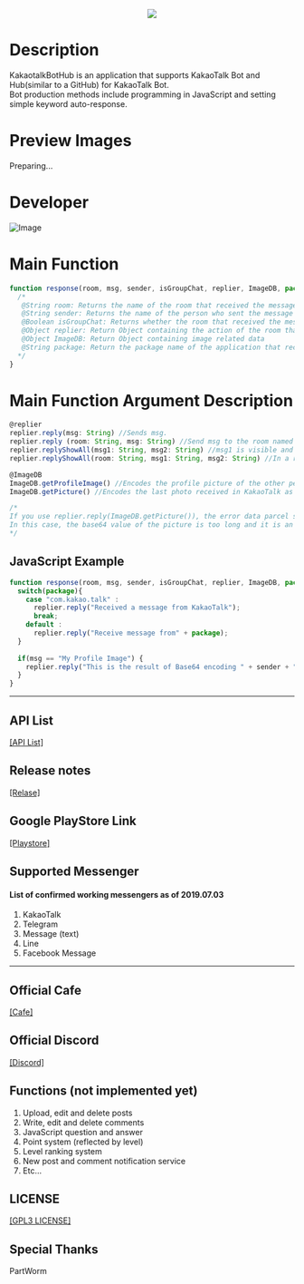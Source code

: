 <p align="center">
  <img src="https://raw.githubusercontent.com/sungbin5304/KakaoTalkBotHub/master/banner.png">
</p>

# Description
KakaotalkBotHub is an application that supports KakaoTalk Bot and Hub(similar to a GitHub) for KakaoTalk Bot.<br>
Bot production methods include programming in JavaScript and setting simple keyword auto-response.

# Preview Images
Preparing...

# Developer
![Image](https://raw.githubusercontent.com/sungbin5304/NewAutoReplyBot-Helper/master/IMAGE/sungbin.png)

# Main Function
``` JavaScript
function response(room, msg, sender, isGroupChat, replier, ImageDB, package) {
  /*
   @String room: Returns the name of the room that received the message
   @String sender: Returns the name of the person who sent the message
   @Boolean isGroupChat: Returns whether the room that received the message is a group chat room (open chat room is treated as a group chat room)
   @Object replier: Return Object containing the action of the room that received the message
   @Object ImageDB: Return Object containing image related data
   @String package: Return the package name of the application that received the message
  */
}
```

# Main Function Argument Description
```js
@replier
replier.reply(msg: String) //Sends msg.
replier.reply (room: String, msg: String) //Send msg to the room named room.
replier.replyShowAll(msg1: String, msg2: String) //msg1 is visible and msg2 is sent visible only when the full view button is pressed.
replier.replyShowAll(room: String, msg1: String, msg2: String) //In a room called room, msg1 is just visible, and msg2 is sent to be visible only when the full view button is pressed.

@ImageDB
ImageDB.getProfileImage() //Encodes the profile picture of the other person who received the message in KakaoTalk as Base64 and returns it.
ImageDB.getPicture() //Encodes the last photo received in KakaoTalk as Base64 and returns. (Default : null)

/*
If you use replier.reply(ImageDB.getPicture()), the error data parcel size ~~~ bytes may occur.
In this case, the base64 value of the picture is too long and it is an error in the process of sending it to KakaoTalk, so if you receive Base64 as a small photo and send it, it will work.
*/
```

## JavaScript Example
```js
function response(room, msg, sender, isGroupChat, replier, ImageDB, package) {
  switch(package){
    case "com.kakao.talk" :
      replier.reply("Received a message from KakaoTalk");
      break;
    default :
      replier.reply("Receive message from" + package);
  }
    
  if(msg == "My Profile Image") {
    replier.reply("This is the result of Base64 encoding " + sender + "`s profile picture.\n\n" + ImageDB.getProfileImage());
  }
}
```

-----

## API List
[[API List]](https://github.com/sungbin5304/NewAutoReplyBot-Helper/blob/master/API/API.md)

## Release notes
[[Relase]](https://github.com/sungbin5304/NewAutoReplyBot-Helper/releases)

## Google PlayStore Link
[[Playstore]](https://play.google.com/store/apps/details?id=com.sungbin.autoreply.bot.three)

## Supported Messenger
#### List of confirmed working messengers as of 2019.07.03
1. KakaoTalk
2. Telegram
3. Message (text)
4. Line
5. Facebook Message

-----

## Official Cafe
[[Cafe]](https://cafe.naver.com/nameyee)

## Official Discord
[[Discord]](https://discord.gg/2measTZ)

## Functions (not implemented yet)
1. Upload, edit and delete posts
2. Write, edit and delete comments
3. JavaScript question and answer
4. Point system (reflected by level)
5. Level ranking system
6. New post and comment notification service
7. Etc...

## LICENSE
[[GPL3 LICENSE]](https://github.com/sungbin5304/KakaoBotSourceHub/blob/master/LICENSE)

## Special Thanks
PartWorm
